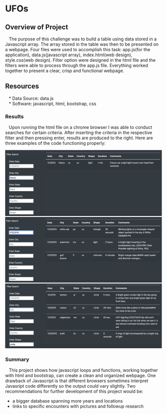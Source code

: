 # UFOs

## Overview of Project
&nbsp;&nbsp;&nbsp;The purpose of this challenge was to build a table using data stored in a Javascript array.  The array stored in the table was then to be presented on a webpage.  Four files were used to accomplish this task: app.js(for the application), data.js(javascript array), index.html(web design), style.css(web design). Filter option were designed in the html file and the filters were able to process through the app.js file.  Everything worked together to present a clear, crisp and functional webpage.

## Resources
&nbsp;&nbsp;&nbsp;* Data Source: data.js
<br />
&nbsp;&nbsp;&nbsp;* Software: javascript, html, bootstrap, css


### Results
&nbsp;&nbsp;&nbsp;Upon running the html file on a chrome browser I was able to conduct searches for certain criteria. After inserting the criteria in the respective filter and then pressing enter, results are produced to the right.  Here are three examples of the code functioning properly:

<p float="left">
  <img src="https://github.com/LaszloCravensworth/UFOs/blob/main/images/citysearch.png" width="600" />
  <img src="https://github.com/LaszloCravensworth/UFOs/blob/main/images/datesearch.png" width="600" />
  <img src="https://github.com/LaszloCravensworth/UFOs/blob/main/images/shapesearch.png" width="600" />
</p>


### Summary
&nbsp;&nbsp;&nbsp;This project shows how javascript loops and functions, working together with html and bootstrap, can create a clean and organized webpage.  One drawback of Javascript is that different browsers sometimes interpret Javasript code differently so the output could vary slightly.  Two recommendations for further development of this project would be:
<br />
* a bigger database spanning more years and locations
* links to specific encounters with pictures and followup research
